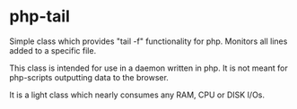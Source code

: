 # php-tail
Simple class which provides "tail -f" functionality for php. Monitors all lines added to a specific file.

This class is intended for use in a daemon written in php. It is not meant for php-scripts outputting data to the browser.

It is a light class which nearly consumes any RAM, CPU or DISK I/Os.
